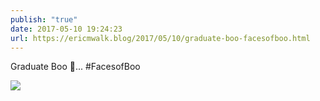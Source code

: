 ```yaml
---
publish: "true"
date: 2017-05-10 19:24:23
url: https://ericmwalk.blog/2017/05/10/graduate-boo-facesofboo.html
---
```


Graduate Boo 👻... #FacesofBoo

![](https://ericmwalk.blog/uploads/2022/9e8566dbb4.jpg)